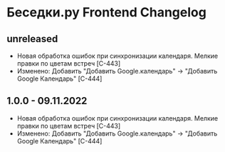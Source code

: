 # Беседки.ру Frontend Changelog

## unreleased

- Новая обработка ошибок при синхронизации календаря. Мелкие правки по цветам встреч [C-443]
- Изменено: Добавить "Добавить Google.календарь" ->  "Добавить Google Календарь" [C-444]

## 1.0.0 - 09.11.2022

- Новая обработка ошибок при синхронизации календаря. Мелкие правки по цветам встреч [C-443]
- Изменено: Добавить "Добавить Google.календарь" ->  "Добавить Google Календарь" [C-444]

